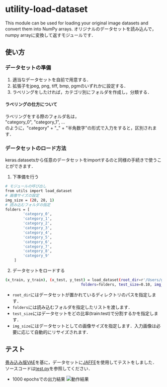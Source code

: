 # utility-load-dataset
This module can be used for loading your original image datasets and convert them into NumPy arrays.
オリジナルのデータセットを読み込んで，numpy arrayに変換して返すモジュールです．

## 使い方

### データセットの準備
1. 適当なデータセットを自前で用意する．
2. 拡張子をjpeg, png, tiff, bmp, pgmのいずれかに設定する．
3. ラベリングをしたければ，カテゴリ別にフォルダを作成し，分類する．

#### ラベリングの仕方について
ラベリングをする際のフォルダ名は，  
"category_0", "category_1", ...  
のように，"category" + "_" + "半角数字"の形式で入力をすると，区別されます．

### データセットのロード方法
keras.datasetsから任意のデータセットをimportするのと同様の手続きで使うことができます．
1. 下準備を行う
```sh
# モジュールの呼び出し
from utils import load_dataset
# 画像サイズの設定
img_size = (28, 28, 1)
# 読み込むフォルダの指定
folders = [
		'category_0',
		'category_1',
		'category_2',
		'category_3',
		'category_4',
		'category_5',
		'category_6',
		'category_7',
		'category_8',
		'category_9'
	]
```
2. データセットをロードする

```sh
(x_train, y_train), (x_test, y_test) = load_dataset(root_dir=r'/Users/gucci/Downloads/jaffe',
                                  folders=folders, test_size=0.10, img_size=img_size)
```
* `root_dir`にはデータセットが置かれているディレクトリのパスを指定します．
* `folders`には読み込むフォルダを指定したリストを渡します．
* `test_size`にはデータセットをどの比率(train:test)で分割するかを指定します．
* `img_size`にはデータセットとしての画像サイズを指定します．入力画像は必要に応じて自動的にリサイズされます．

## テスト
[畳み込み版VAE](https://github.com/gucci-j/conv-vae)を基に，データセットに[JAFFE](http://www.kasrl.org/jaffe.html)を使用してテストをしました．  
ソースコードは[test.py](https://github.com/gucci-j/utility-load-dataset/blob/master/test.py)を参照してください．  
* 1000 epochsでの出力結果
![動作結果](https://user-images.githubusercontent.com/30075338/38455242-4996e6b4-3ab0-11e8-958d-f822634f8265.png)
